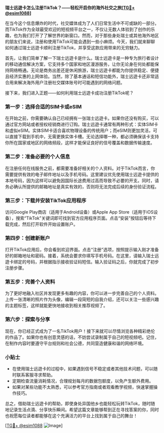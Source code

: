**瑞士远遊卡怎么注册TikTok？——轻松开启你的海外社交之旅[[TG💪+ @esim1088](https://t.me/s/esim1088)]**

在当今这个信息爆炸的时代，社交媒体成为了人们日常生活中不可或缺的一部分。而TikTok作为全球最受欢迎的短视频平台之一，不仅让无数人体验到了创作的乐趣，也为我们打开了了解世界的新窗口。然而，对于那些身处瑞士或其他海外地区的朋友们来说，注册和使用TikTok可能会遇到一些小麻烦。今天，我们就来聊聊如何通过瑞士远遊卡顺利注册TikTok，并享受这款应用带来的无穷魅力。

首先，让我们简单了解一下瑞士远遊卡是什么。瑞士远遊卡是一种专为旅行者设计的移动通信解决方案，它支持多个国家和地区漫游服务，让你无论身在何处都能保持网络畅通。无论是商务出差还是休闲旅游，瑞士远遊卡都能为你提供稳定、便捷且经济实惠的上网体验。当然，除了基本通话和短信功能外，瑞士远遊卡还非常适合用来解决海外用户注册社交媒体账号时可能遇到的网络问题。

接下来，我们进入正题——如何利用瑞士远遊卡成功注册TikTok呢？

### 第一步：选择合适的SIM卡或eSIM

在开始之前，你需要确认自己已经拥有一张瑞士远遊卡。如果你还没有购买，可以通过官方网站或者授权经销商进行订购。瑞士远遊卡通常有两种形式：实体SIM卡和虚拟eSIM。实体SIM卡适合喜欢物理设备的传统用户；而eSIM则更加灵活，可以直接下载到手机中，无需更换实体卡槽。无论选择哪一种，都必须确保该卡支持你所在国家或地区的网络频段，这样才能保证良好的信号覆盖和数据传输速度。

### 第二步：准备必要的个人信息

在注册任何在线服务之前，都需要准备好相关的个人资料。对于TikTok而言，你需要提供有效的电子邮件地址以及手机号码。这里建议优先使用瑞士远遊卡提供的本地号码，因为这样可以避免因国际长途费用过高而导致不必要的开支。同时，请务必确认所提供的邮箱地址是真实有效的，否则将无法完成后续的身份验证流程。

### 第三步：下载并安装TikTok应用程序

访问Google Play商店（适用于Android设备）或Apple App Store（适用于iOS设备），搜索“TikTok”关键词即可找到官方应用程序页面。点击“安装”按钮后等待下载完成，然后打开软件开始设置账户。

### 第四步：创建新账户

打开TikTok应用后，你会看到欢迎界面。点击“注册”选项，按照提示输入刚才准备好的邮箱地址和密码。接着，系统会要求你填写手机号码。在这里，请输入瑞士远遊卡绑定的号码，并根据指示接收验证码短信。输入验证码之后，你就完成了初步注册步骤。

### 第五步：完善个人资料

为了更好地融入社区并发现更多有趣的内容，你可以进一步完善自己的个人资料。上传一张清晰的照片作为头像，编辑一段简短的自我介绍，还可以关注一些感兴趣的主题标签，这样就能更快地接收到相关推荐视频了。

### 第六步：探索与分享

现在，你已经正式成为了一名TikTok用户！接下来就可以尽情浏览各种精彩绝伦的作品了。如果你也有创意灵感的话，不妨尝试录制属于自己的短视频吧。记住，在制作内容时要遵守平台规则和社会公德，共同营造健康和谐的网络环境。

### 小贴士

- 在使用瑞士远遊卡的过程中，如果遇到信号不稳定或者其他技术问题，可以随时联系客服寻求帮助。
- 定期检查流量消耗情况，合理规划每月的数据包额度，以免产生额外费用。
- 如果对某些功能不太熟悉，可以参考官方指南或者观看教学视频，快速掌握操作技巧。

总之，借助瑞士远遊卡的帮助，即使身处异国他乡也能轻松玩转TikTok，随时随地记录生活点滴、分享快乐瞬间。希望这篇文章能够帮到正在寻找答案的你，同时也祝愿每位读者都能够在这个充满活力的平台上找到属于自己的舞台！

[[TG💪+ @esim1088](https://t.me/s/esim1088) ![Image](https://i.postimg.cc/4NQfJmqS/Snipaste-2025-05-13-00-14-12.png)]